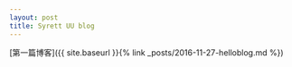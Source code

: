 ```yaml
---
layout: post
title: Syrett UU blog
---
```


[第一篇博客]({{ site.baseurl }}{% link _posts/2016-11-27-helloblog.md %})
